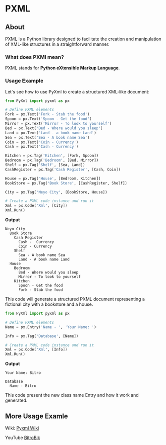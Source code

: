# PXML

## About

PXML is a Python library designed to facilitate the creation and manipulation of XML-like structures in a straightforward manner.

### What does PXMl mean?

PXML stands for **Python eXtensible Markup Language**.

### Usage Example

Let's see how to use PyXml to create a structured XML-like document:

```python
from PyXml import pyxml as px

# Define PXML elements
Fork = px.Text('Fork - Stab the food')
Spoon = px.Text('Spoon - Get the food')
Mirror = px.Text('Mirror - To look to yourself')
Bed = px.Text('Bed - Where would you sleep')
Land = px.Text('Land - a book name Land')
Sea = px.Text('Sea - A book name Sea')
Coin = px.Text('Coin - Currency')
Cash = px.Text('Cash - Currency')

Kitchen = px.Tag('Kitchen', [Fork, Spoon])
Bedroom = px.Tag('Bedroom', [Bed, Mirror])
Shelf = px.Tag('Shelf', [Sea, Land])
CashRegister = px.Tag('Cash Register', [Cash, Coin])

House = px.Tag('House', [Bedroom, Kitchen])
BookStore = px.Tag('Book Store', [CashRegister, Shelf])

City = px.Tag('Neyo City', [BookStore, House])

# Create a PXML code instance and run it
Xml = px.Code('Xml', [City])
Xml.Run()
```
**Output**
```Output
Neyo City
  Book Store
    Cash Register
      Cash -  Currency
      Coin - Currency
    Shelf
      Sea - A book name Sea
      Land - A book name Land
  House
    Bedroom
      Bed - Where would you sleep
      Mirror - To look to yourself
    Kitchen
      Spoon - Get the food
      Fork - Stab the food
```

This code will generate a structured PXML document representing a fictional city with a bookstore and a house.

```python
from PyXml import pyxml as px

# Define PXML elements
Name = px.Entry('Name - ', 'Your Name: ')

Info = px.Tag('Database', [Name])

# Create a PXML code instance and run it
Xml = px.Code('Xml', [Info])
Xml.Run()
```
**Output**
```Output
Your Name: Bitro

Database
  Name - Bitro
```

This code present the new class name Entry and how it work and generated.

## More Usage Examle

Wiki:
[Pyxml Wiki](https://pyxmlwiki.w3spaces.com/)

YouTube
[BitroBik](https://youtube.com/@CorgiPet?si=ecg-tNkkvXfZoT_J)